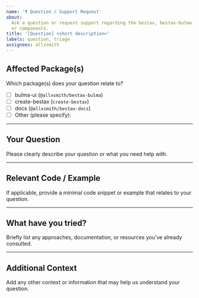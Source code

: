 ```yaml
---
name: '❓ Question / Support Request'
about:
  Ask a question or request support regarding the bestax, bestax-bulma, its usage,
  or components.
title: '[Question] <short description>'
labels: question, triage
assignees: allxsmith
---
```


## Affected Package(s)

Which package(s) does your question relate to?

- [ ] bulma-ui (`@allxsmith/bestax-bulma`)
- [ ] create-bestax (`create-bestax`)
- [ ] docs (`@allxsmith/bestax-docs`)
- [ ] Other (please specify):

---

## Your Question

Please clearly describe your question or what you need help with.

---

## Relevant Code / Example

If applicable, provide a minimal code snippet or example that relates to your question.

---

## What have you tried?

Briefly list any approaches, documentation, or resources you've already consulted.

---

## Additional Context

Add any other context or information that may help us understand your question.
